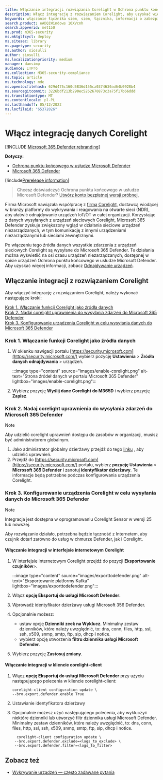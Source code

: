 ```yaml
---
title: Włączanie integracji rozwiązania Corelight w Ochrona punktu końcowego w usłudze Microsoft Defender
description: Włącz integrację z rozwiązaniem Corelight, aby uzyskać widoczność skoncentrowaną na urządzeniach IoT/OT w obszarach sieci, w których nie wdrożono rozwiązania MDE
keywords: włączanie łącznika siem, siem, łącznika, informacji o zabezpieczeniach i zdarzeń
search.product: eADQiWindows 10XVcnh
search.appverid: met150
ms.prod: m365-security
ms.mktglfcycl: deploy
ms.sitesec: library
ms.pagetype: security
ms.author: siosulli
author: siosulli
ms.localizationpriority: medium
manager: dansimp
audience: ITPro
ms.collection: M365-security-compliance
ms.topic: article
ms.technology: mde
ms.openlocfilehash: 629d475c160d5836d155ca0374630ad64b0928b4
ms.sourcegitcommit: 3226bdf213b290ec5262670873c3a75f17b66ddd
ms.translationtype: MT
ms.contentlocale: pl-PL
ms.lasthandoff: 05/12/2022
ms.locfileid: "65372026"
---
```

# <a name="enable-corelight-data-integration"></a>Włącz integrację danych Corelight

[!INCLUDE [Microsoft 365 Defender rebranding](../../includes/microsoft-defender.md)]

**Dotyczy:**

- [Ochrona punktu końcowego w usłudze Microsoft Defender](https://go.microsoft.com/fwlink/?linkid=2154037)
- [Microsoft 365 Defender](https://go.microsoft.com/fwlink/?linkid=2118804)

[!include[Prerelease information](../../includes/prerelease.md)]

> Chcesz doświadczyć Ochrona punktu końcowego w usłudze Microsoft Defender? [Utwórz konto bezpłatnej wersji próbnej.](https://signup.microsoft.com/create-account/signup?products=7f379fee-c4f9-4278-b0a1-e4c8c2fcdf7e&ru=https://aka.ms/MDEp2OpenTrial?ocid=docs-wdatp-enablesiem-abovefoldlink)

Firma Microsoft nawiązała współpracę z [firmą Corelight](https://corelight.com/integrations/iot-security), dostawcą wiodącej w branży platformy do wykrywania i reagowania na otwarte sieci (NDR), aby ułatwić odnajdywanie urządzeń IoT/OT w całej organizacji. Korzystając z danych wysyłanych z urządzeń sieciowych Corelight, Microsoft 365 Defender zyskuje zwiększony wgląd w działania sieciowe urządzeń niezarządzanych, w tym komunikację z innymi urządzeniami niezarządzanymi lub sieciami zewnętrznymi.

Po włączeniu tego źródła danych wszystkie zdarzenia z urządzeń sieciowych Corelight są wysyłane do Microsoft 365 Defender. Te działania można wyświetlić na osi czasu urządzeń niezarządzanych, dostępnej w spisie urządzeń Ochrona punktu końcowego w usłudze Microsoft Defender. Aby uzyskać więcej informacji, zobacz [Odnajdywanie urządzeń](device-discovery.md).

## <a name="enabling-the-corelight-integration"></a>Włączanie integracji z rozwiązaniem Corelight

Aby włączyć integrację z rozwiązaniem Corelight, należy wykonać następujące kroki:

[Krok 1. Włączanie funkcji Corelight jako źródła danych](#step-1-turn-on-corelight-as-a-data-source)<br>
[Krok 2. Nadaj corelight uprawnienia do wysyłania zdarzeń do Microsoft 365 Defender](#step-2-provide-permission-for-corelight-to-send-events-to-microsoft-365-defender)<br>
[Krok 3. Konfigurowanie urządzenia Corelight w celu wysyłania danych do Microsoft 365 Defender](#step-3-configure-your-corelight-appliance-to-send-data-to-microsoft-365-defender)

### <a name="step-1-turn-on-corelight-as-a-data-source"></a>Krok 1. Włączanie funkcji Corelight jako źródła danych

1. W okienku nawigacji portalu [https://security.microsoft.com](https://security.microsoft.com/) wybierz pozycję **Ustawienia** \> **Źródła danych** **odnajdywania** \> urządzeń.

   :::image type="content" source="images/enable-corelight.png" alt-text="Strona źródeł danych w portalu Microsoft 365 Defender" lightbox="images/enable-corelight.png":::

2. Wybierz pozycję **Wyślij dane Corelight do M365D** i wybierz pozycję **Zapisz**.

### <a name="step-2-provide-permission-for-corelight-to-send-events-to-microsoft-365-defender"></a>Krok 2. Nadaj corelight uprawnienia do wysyłania zdarzeń do Microsoft 365 Defender

> [!NOTE]
> Aby udzielić corelight uprawnień dostępu do zasobów w organizacji, musisz być administratorem globalnym.

1. Jako administrator globalny dzierżawy przejdź do tego [linku](<https://login.microsoftonline.com/common/oauth2/authorize?prompt=consent&client_id=d8be544e-9d1a-4825-a5cb-fb447457f692&response_type=code&sso_reload=true>) , aby udzielić uprawnień.
2. Przejdź do [https://security.microsoft.com](https://security.microsoft.com/) portalu, wybierz **pozycję Ustawienia** \> **Microsoft 365 Defender** i zanotuj **identyfikator dzierżawy**. Te informacje będą potrzebne podczas konfigurowania urządzenia Corelight.

### <a name="step-3-configure-your-corelight-appliance-to-send-data-to-microsoft-365-defender"></a>Krok 3. Konfigurowanie urządzenia Corelight w celu wysyłania danych do Microsoft 365 Defender

> [!NOTE]
> Integracja jest dostępna w oprogramowaniu Corelight Sensor w wersji 25 lub nowszej.
> 
> Aby rozwiązanie działało, potrzebna będzie łączność z Internetem, aby czujnik dotarł zarówno do usług w chmurze Defender, jak i Corelight.

#### <a name="enable-the-integration-in-the-corelight-web-interface"></a>Włączanie integracji w interfejsie internetowym Corelight

1. W interfejsie internetowym Corelight przejdź do pozycji **Eksportowanie czujników**\>.

   :::image type="content" source="images/exporttodefender.png" alt-text="Eksportowanie platformy Kafka" lightbox="images/exporttodefender.png":::

2. Włącz **opcję Eksportuj do usługi Microsoft Defender**.
3. Wprowadź identyfikator dzierżawy usługi Microsoft 356 Defender.
4. Opcjonalnie możesz:
    - ustaw opcję **Dzienniki zeek na Wyklucz**. Minimalny zestaw dzienników, które należy uwzględnić, to: dns, conn, files, http, ssl, ssh, x509, snmp, smtp, ftp, sip, dhcp i notice.
    - wybierz opcję utworzenia **filtru dziennika usługi Microsoft Defender**.
5. Wybierz pozycję **Zastosuj zmiany**.

#### <a name="enable-the-integration-in-the-corelight-client"></a>Włączanie integracji w kliencie corelight-client

1. Włącz **opcję Eksportuj do usługi Microsoft Defender** przy użyciu następującego polecenia w kliencie corelight-client:

    ``` command
    corelight-client configuration update \
    --bro.export.defender.enable True
    ```

2. Ustawianie identyfikatora dzierżawy

3. Opcjonalnie możesz użyć następującego polecenia, aby wykluczyć niektóre dzienniki lub utworzyć filtr dziennika usługi Microsoft Defender. Minimalny zestaw dzienników, które należy uwzględnić, to: dns, conn, files, http, ssl, ssh, x509, snmp, smtp, ftp, sip, dhcp i notice.

   ``` command
     corelight-client configuration update \
    --bro.export.defender.exclude=<logs_to_exclude> \
    --bro.export.defender.filter=<logs_to_filter>
   ```

## <a name="see-also"></a>Zobacz też

- [Wykrywanie urządzeń — często zadawane pytania](device-discovery-faq.md)
